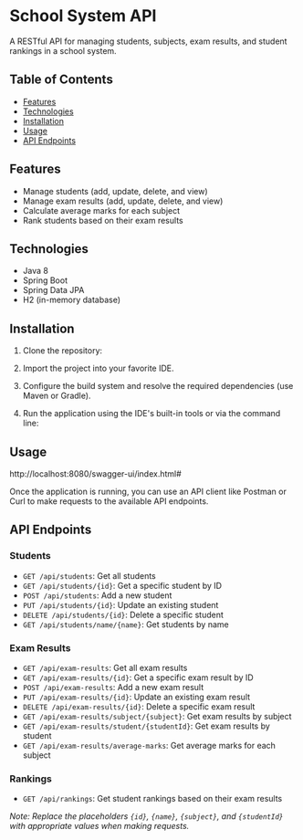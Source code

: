 # School System API

A RESTful API for managing students, subjects, exam results, and student rankings in a school system.

## Table of Contents

- [Features](#features)
- [Technologies](#technologies)
- [Installation](#installation)
- [Usage](#usage)
- [API Endpoints](#api-endpoints)

## Features

- Manage students (add, update, delete, and view)
- Manage exam results (add, update, delete, and view)
- Calculate average marks for each subject
- Rank students based on their exam results

## Technologies

- Java 8
- Spring Boot
- Spring Data JPA
- H2 (in-memory database)

## Installation

1. Clone the repository:


2. Import the project into your favorite IDE.

3. Configure the build system and resolve the required dependencies (use Maven or Gradle).

4. Run the application using the IDE's built-in tools or via the command line:


## Usage

http://localhost:8080/swagger-ui/index.html#

Once the application is running, you can use an API client like Postman or Curl to make requests to the available API endpoints.

## API Endpoints

### Students

- `GET /api/students`: Get all students
- `GET /api/students/{id}`: Get a specific student by ID
- `POST /api/students`: Add a new student
- `PUT /api/students/{id}`: Update an existing student
- `DELETE /api/students/{id}`: Delete a specific student
- `GET /api/students/name/{name}`: Get students by name

### Exam Results

- `GET /api/exam-results`: Get all exam results
- `GET /api/exam-results/{id}`: Get a specific exam result by ID
- `POST /api/exam-results`: Add a new exam result
- `PUT /api/exam-results/{id}`: Update an existing exam result
- `DELETE /api/exam-results/{id}`: Delete a specific exam result
- `GET /api/exam-results/subject/{subject}`: Get exam results by subject
- `GET /api/exam-results/student/{studentId}`: Get exam results by student
- `GET /api/exam-results/average-marks`: Get average marks for each subject

### Rankings

- `GET /api/rankings`: Get student rankings based on their exam results

_Note: Replace the placeholders `{id}`, `{name}`, `{subject}`, and `{studentId}` with appropriate values when making requests._


